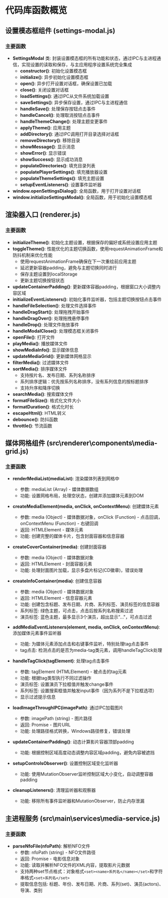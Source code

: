 # 代码库函数概览

## 设置模态框组件 (settings-modal.js)

### 主要函数
- **SettingsModal** 类: 封装设置模态框的所有功能和状态，通过IPC与主进程通信，实现设置的读取和保存，与主应用程序设置系统完全集成
  - **constructor()**: 初始化设置模态框
  - **initialize()**: 异步初始化设置模态框
  - **open()**: 异步打开设置对话框，确保设置已加载
  - **close()**: 关闭设置对话框
  - **loadSettings()**: 通过IPC从文件系统加载设置
  - **saveSettings()**: 异步保存设置，通过IPC与主进程通信
  - **handleSave()**: 处理保存按钮点击事件
  - **handleCancel()**: 处理取消按钮点击事件
  - **handleThemeChange()**: 处理主题变更事件
  - **applyTheme()**: 应用主题
  - **addDirectory()**: 通过IPC调用打开目录选择对话框
  - **removeDirectory()**: 移除目录
  - **showMessage()**: 显示消息
  - **showError()**: 显示错误
  - **showSuccess()**: 显示成功消息
  - **populateDirectories()**: 填充目录列表
  - **populatePlayerSettings()**: 填充播放器设置
  - **populateThemeSettings()**: 填充主题设置
  - **setupEventListeners()**: 设置事件监听器
- **window.openSettingsDialog()**: 全局函数，用于打开设置对话框
- **window.initializeSettingsModal()**: 全局函数，用于初始化设置模态框

## 渲染器入口 (renderer.js)

### 主要函数
- **initializeTheme()**: 初始化主题设置，根据保存的偏好或系统设置应用主题
- **toggleTheme()**: 性能优化的主题切换函数，使用requestAnimationFrame和防抖机制来优化性能
  - 使用requestAnimationFrame确保在下一次重绘前应用主题
  - 延迟更新容器padding，避免与主题切换同时进行
  - 保存主题设置到localStorage
  - 更新主题切换按钮状态
- **updateContainerPadding()**: 更新媒体容器padding，根据窗口大小调整内容区域
- **initializeEventListeners()**: 初始化事件监听器，包括主题切换按钮点击事件
- **handleFileSelection()**: 处理文件选择事件
- **handleDragStart()**: 处理拖拽开始事件
- **handleDragOver()**: 处理拖拽悬停事件
- **handleDrop()**: 处理文件拖放事件
- **handleModalClose()**: 处理模态框关闭事件
- **openFile()**: 打开文件
- **playMedia()**: 播放媒体文件
- **showMediaInfo()**: 显示媒体信息
- **updateMediaGrid()**: 更新媒体网格显示
- **filterMedia()**: 过滤媒体文件
- **sortMedia()**: 排序媒体文件
  - 支持按片名、发布日期、系列名称排序
  - 系列排序逻辑：优先按系列名称排序，没有系列信息的按标题排序
  - 支持升序和降序切换
- **searchMedia()**: 搜索媒体文件
- **formatFileSize()**: 格式化文件大小
- **formatDuration()**: 格式化时长
- **escapeHtml()**: HTML转义
- **debounce()**: 防抖函数
- **throttle()**: 节流函数

## 媒体网格组件 (src\renderer\components\media-grid.js)

### 主要函数
- **renderMediaList(mediaList)**: 渲染媒体列表到网格中
  - 参数: mediaList (Array) - 媒体数据数组
  - 功能: 设置网格布局，处理空状态，创建并添加媒体元素到DOM

- **createMediaElement(media, onClick, onContextMenu)**: 创建媒体元素
  - 参数: media (Object) - 媒体数据对象，onClick (Function) - 点击回调，onContextMenu (Function) - 右键回调
  - 返回: HTMLElement - 媒体元素
  - 功能: 创建完整的媒体卡片，包含封面容器和信息容器

- **createCoverContainer(media)**: 创建封面容器
  - 参数: media (Object) - 媒体数据对象
  - 返回: HTMLElement - 封面容器元素
  - 功能: 处理封面图片加载，显示多盘片标记(CD徽章)，错误处理

- **createInfoContainer(media)**: 创建信息容器
  - 参数: media (Object) - 媒体数据对象
  - 返回: HTMLElement - 信息容器元素
  - 功能: 创建包含标题、发布日期、片商、系列标签、演员标签的信息容器
  - 系列标签: 绿色主题，可点击，点击后按系列名称搜索过滤
  - 演员标签: 蓝色主题，最多显示3个演员，超出显示"..."，可点击过滤

- **addMediaEventListeners(element, media, onClick, onContextMenu)**: 添加媒体元素事件监听器
  - 功能: 为媒体元素添加点击和右键事件监听，特别处理tag点击事件
  - tag点击: 检测点击的是否为media-tag类元素，调用handleTagClick处理

- **handleTagClick(tagElement)**: 处理tag点击事件
  - 参数: tagElement (HTMLElement) - 被点击的tag元素
  - 功能: 根据tag类型执行不同过滤操作
  - 演员标签: 设置演员下拉框值并触发change事件
  - 系列标签: 设置搜索框值并触发input事件（因为系列不是下拉框选项）
  - 显示过滤提示信息

- **loadImageThroughIPC(imagePath)**: 通过IPC加载图片
  - 参数: imagePath (string) - 图片路径
  - 返回: Promise<string> - 图片URL
  - 功能: 处理路径格式转换，Windows路径修复，错误处理

- **updateContainerPadding()**: 动态计算影片容器顶部padding
  - 功能: 根据控制区域高度动态调整内容区域padding，避免内容被遮挡

- **setupControlsObserver()**: 设置控制区域变化监听器
  - 功能: 使用MutationObserver监听控制区域大小变化，自动调整容器padding

- **cleanupListeners()**: 清理监听器和观察器
  - 功能: 移除所有事件监听器和MutationObserver，防止内存泄漏

## 主进程服务 (src\main\services\media-service.js)

### 主要函数
- **parseNfoFile(nfoPath)**: 解析NFO文件
  - 参数: nfoPath (string) - NFO文件路径
  - 返回: Promise<Object> - 电影信息对象
  - 功能: 读取并解析NFO文件的XML内容，提取影片元数据
  - 支持两种set节点格式：对象格式`<set><name>系列名</name></set>`和字符串格式`<set>系列名</set>`
  - 提取信息包括: 标题、年份、发布日期、片商、系列(set)、演员(actors)、导演、类别
